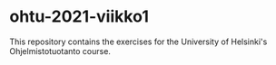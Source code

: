 # ohtu-2021-viikko1
This repository contains the exercises for the University of Helsinki's Ohjelmistotuotanto course.
